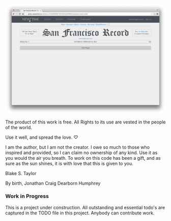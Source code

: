 ![NEWSTIME](https://raw.githubusercontent.com/blakefrost/newstime/master/screenshots/2014/02/01/12-10-39.png)

The product of this work is free. All Rights to its use are vested in the people
of the world.

Use it well, and spread the love. ♡

I am the author, but I am not the creator. I owe so much to those who inspired
and provided, so I can claim no ownership of any kind. Use it as you would the
air you breath. To work on this code has been a gift, and as sure as the sun
shines, it is with love that this is given to you.

Blake S. Taylor

By birth, Jonathan Craig Dearborn Humphrey

### Work in Progress

This is a project under construction. All outstanding and essential todo's are
captured in the TODO file in this project. Anybody can contribute work.
